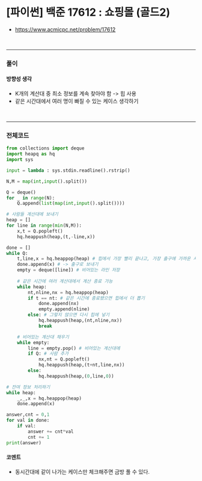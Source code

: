# **\[파이썬\] 백준 17612 : 쇼핑몰 (골드2)**
* https://www.acmicpc.net/problem/17612
<br>


---

### **풀이**

#### **방향성 생각**
* K개의 계산대 중 최소 정보를 계속 찾아야 함 -> 힙 사용
* 같은 시간대에서 여러 명이 빠질 수 있는 케이스 생각하기

<br>

---

### **전체코드**
```python
from collections import deque
import heapq as hq
import sys

input = lambda : sys.stdin.readline().rstrip()

N,M = map(int,input().split())

Q = deque()
for _ in range(N):
    Q.append(list(map(int,input().split())))

# 사람들 계산대에 보내기
heap = []
for line in range(min(N,M)):
    x,t = Q.popleft()
    hq.heappush(heap,(t,-line,x))

done = []
while Q:
    t,line,x = hq.heappop(heap) # 힙에서 가장 빨리 끝나고, 가장 출구에 가까운 사람 뽑는다.
    done.append(x) # -> 출구로 보내기
    empty = deque([line]) # 비어있는 라인 저장
    
    # 같은 시간에 여러 계산대에서 계산 종료 가능
    while heap:
        nt,nline,nx = hq.heappop(heap)
        if t == nt: # 같은 시간에 종료됐으면 힙에서 더 뽑기
            done.append(nx)
            empty.append(nline)
        else: # 그렇지 않으면 다시 힙에 넣기
            hq.heappush(heap,(nt,nline,nx))
            break

    # 비어있는 계산대 채우기
    while empty:
        line = empty.pop() # 비어있는 계산대에
        if Q: # 사람 추가
            nx,nt = Q.popleft()
            hq.heappush(heap,(t+nt,line,nx))
        else:
            hq.heappush(heap,(0,line,0))

# 잔여 정보 처리하기
while heap:
    _,_,x = hq.heappop(heap)
    done.append(x)

answer,cnt = 0,1
for val in done:
    if val:
        answer += cnt*val
        cnt += 1
print(answer)
```

#### **코멘트**

* 동시간대에 같이 나가는 케이스만 체크해주면 금방 풀 수 있다.